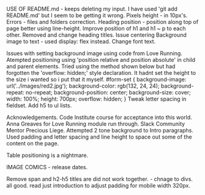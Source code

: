 USE OF README.md - keeps deleting my input. I have used 'git add README.md' but I seem to be getting it wrong.
Pixels height - in 10px's.
Errors - files and folders correction.
Heading position - position along top of page better using line-height. 
Improve position of h1 and h1 ~ p to each other.
Removed and change heading titles.
Issue centering Background image to text - used display: flex instead.
Change font text.

Issues with setting background image using code from Love Running.
Atempted positioning using 'position relative and position absolute' in child and parent elements.
Tried using the method shown below but had forgotten the 'overflow: hidden;' style declaration.
It hadnt set the height to the size i wanted so i put that it myself.
#form-set {
    background-image: url('../images/red2.jpg');
    background-color: rgb(132, 24, 24);
    background-repeat: no-repeat;
    background-position: center;
    background-size: cover;
    width:  100%;
    height: 700px;
    overflow: hidden;
}
Tweak letter spacing in fieldset. Add h5 to ul lists.

Acknowledgements.
Code Institute course for acceptance into this world.
Anna Greaves for Love Running module run through.
Slack Community
Mentor Precious Liege.
Attempted 2 tone background to Intro paragraphs.
Used padding and letter spacing and line height to space out some of the content on the page.

Table positioning is a nightmare.

IMAGE COMICS - release dates.

Remove span and h2-h5 titles are did not work together. - chnage to divs. all good.
read just introduction to adjust padding for mobile width 320px.